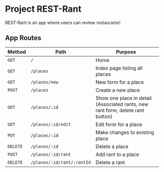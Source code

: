 # Project REST-Rant

REST-Rant is an app where users can review restaurants!

## App Routes

| Method    | Path                      | Purpose 
| - | - | -
| `GET`     | `/`                       | Home
| `GET`     | `/places`                 | Index page listing all places
| `GET`     | `/places/new`             | New form for a place
| `POST`    | `/places`                 | Create a new place
| `GET`     | `/places/:id`             | Show one place in detail (Associated rants, new rant form, delete rant button)
| `GET`     | `/places/:id/edit`        | Edit form for a place
| `PUT`     | `/places/:id`             | Make changes to existing place
| `DELETE`  | `/places/:id`             | Delete a place
| `POST`    | `/places/:id/rant`        | Add rant to a place
| `DELETE`  | `/places/:id/rant/:rantId`| Delete a rant
